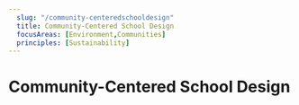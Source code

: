```yaml
---
  slug: "/community-centeredschooldesign"
  title: Community-Centered School Design
  focusAreas: [Environment,Communities]
  principles: [Sustainability]
---
```

# Community-Centered School Design